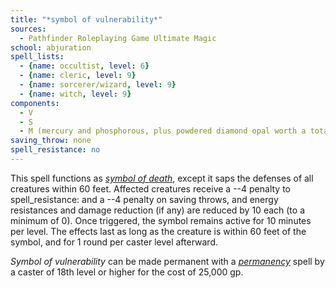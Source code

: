 ```yaml
---
title: "*symbol of vulnerability*"
sources:
  - Pathfinder Roleplaying Game Ultimate Magic
school: abjuration
spell_lists:
  - {name: occultist, level: 6}
  - {name: cleric, level: 9}
  - {name: sorcerer/wizard, level: 9}
  - {name: witch, level: 9}
components:
  - V
  - S
  - M (mercury and phosphorous, plus powdered diamond opal worth a total of 15,000 gp)
saving_throw: none
spell_resistance: no
---
```


This spell functions as [*symbol of death*](/spells/symbol-of-death/), except it saps the defenses of all creatures within 60 feet. Affected creatures receive a --4 penalty to spell_resistance: and a --4 penalty on saving throws, and energy resistances and damage reduction (if any) are reduced by 10 each (to a minimum of 0). Once triggered, the symbol remains active for 10 minutes per level. The effects last as long as the creature is within 60 feet of the symbol, and for 1 round per caster level afterward.

*Symbol of vulnerability* can be made permanent with a [*permanency*](/spells/permanency/) spell by a caster of 18th level or higher for the cost of 25,000 gp.

